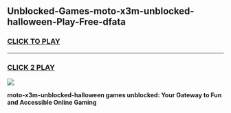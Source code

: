 
## Unblocked-Games-moto-x3m-unblocked-halloween-Play-Free-dfata
<h3>
<a href="https://premium76.site?title=moto-x3m-unblocked-halloween&ref=18A1">CLICK TO PLAY</a></h3>
<hr>

<h3>
<a href="https://premium76.site?title=moto-x3m-unblocked-halloween&ref=18A1">CLICK 2 PLAY</a>
  
</h3>

<a href="https://premium76.site?title=moto-x3m-unblocked-halloween&ref=18A1"><img src="https://clearcache.store/games.png"></a>


**moto-x3m-unblocked-halloween games unblocked: Your Gateway to Fun and Accessible Online Gaming**
